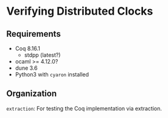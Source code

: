 # Verifying Distributed Clocks

## Requirements

- Coq 8.16.1
  - stdpp (latest?)
- ocaml >= 4.12.0?
- dune 3.6
- Python3 with `cyaron` installed

## Organization

`extraction`: For testing the Coq implementation via extraction. 
